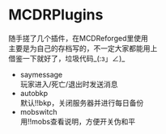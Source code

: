 MCDRPlugins
============
随手搓了几个插件，在MCDReforged里使用  
主要是为自己的存档写的，不一定大家都能用上  
借鉴一下就好了，垃圾代码_(:з」∠)_  

- saymessage  
玩家进入/死亡/退出时发送消息
- autobkp  
默认!!bkp，关闭服务器并进行每日备份
- mobswitch  
用!!mobs查看说明，方便开关伪和平
